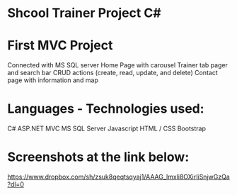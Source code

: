 # Shcool Trainer Project C#

# First MVC Project
Connected with MS SQL server
Home Page with carousel
Trainer tab pager and search bar
CRUD actions (create, read, update, and delete)
Contact page with information and map

# Languages - Technologies used:
C#
ASP.NET MVC
MS SQL Server
Javascript
HTML / CSS
Bootstrap

# Screenshots at the link below:
https://www.dropbox.com/sh/zsuk8qeqtsqyaj1/AAAG_lmxli8OXirIiSnjwGzQa?dl=0
